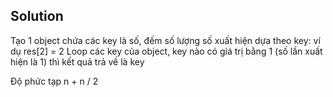 ## Solution

Tạo 1 object chứa các key là số, đếm số lượng số xuất hiện dựa theo key: ví dụ res[2] = 2
Loop các key của object, key nào có giá trị bằng 1 (số lần xuất hiện là 1) thì kết quả trả về là key

Độ phức tạp
n + n / 2
